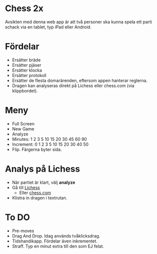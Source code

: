 # Chess 2x

Avsikten med denna web app är att två personer ska kunna spela ett parti schack via en tablet, typ iPad eller Android.

# Fördelar

* Ersätter bräde
* Ersätter pjäser
* Ersätter klocka
* Ersätter protokoll
* Ersätter de flesta domarärenden, eftersom appen hanterar reglerna.
* Dragen kan analyseras direkt på Lichess eller chess.com (via klippbordet).

# Meny

* Full Screen
* New Game
* Analyze
* Minutes:     1 2 3 5 10 15 20 30 45 60 90
* Increment: 0 1 2 3 5 10 15 20 30 40 50
* Flip. Färgerna byter sida.

# Analys på Lichess

* När partiet är klart, välj **analyze**
* Gå till [Lichess](https://lichess.org/paste)
	* Eller [chess.com](https://chess.com/analysis)
* Klistra in dragen i textrutan.

# To DO

* Pre-moves
* Drag And Drop. Idag används tvåklicksdrag.
* Tidshandikapp. Fördelar även inkrementet.
* Straff. Typ en minut extra till den som EJ felat.
